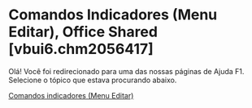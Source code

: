 
# Comandos Indicadores (Menu Editar), Office Shared [vbui6.chm2056417]

Olá! Você foi redirecionado para uma das nossas páginas de Ajuda F1. Selecione o tópico que estava procurando abaixo.

[Comandos indicadores (Menu Editar)](http://msdn.microsoft.com/library/e503dc13-861b-98a8-42ee-42b0f813b2a4%28Office.15%29.aspx)
